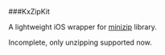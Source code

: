###KxZipKit

A lightweight iOS wrapper for [minizip](https://github.com/nmoinvaz/minizip) library.

Incomplete, only unzipping supported now.
